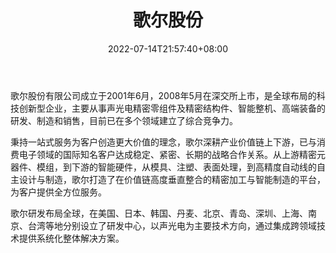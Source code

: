 ﻿---
weight: 
title: "歌尔股份"
description: "歌尔股份有限公司是中国电声行业龙头企业，也是全球微电声领域领导厂商，主营业务为声电器件、光电器件、电子配件及整机类电子产品等的研发、生产与销售，产品广泛应用于智能手机、平板电脑、可穿戴设备等智能移动终端产品及智能家居、汽车电子等领域，主要为消费电子领域全球顶级厂商提供软硬件产品与服务。"
date: 2022-07-14T21:57:40+08:00
lastmod: 2022-07-14T16:45:40+08:00
draft: false
authors: ["june"]
featuredImage: "534.png"
link: "https://www.goertek.com/"
tags: ["歌尔股份","先进制造"]
categories: ["navigation"]
navigation: ["先进制造"]
lightgallery: true
toc: true
pinned: false
recommend: false
recommend1: false
---
歌尔股份有限公司成立于2001年6月，2008年5月在深交所上市，是全球布局的科技创新型企业，主要从事声光电精密零组件及精密结构件、智能整机、高端装备的研发、制造和销售，目前已在多个领域建立了综合竞争力。

秉持一站式服务为客户创造更大价值的理念，歌尔深耕产业价值链上下游，已与消费电子领域的国际知名客户达成稳定、紧密、长期的战略合作关系。从上游精密元器件、模组，到下游的智能硬件，从模具、注塑、表面处理，到高精度自动线的自主设计与制造，歌尔打造了在价值链高度垂直整合的精密加工与智能制造的平台，为客户提供全方位服务。

歌尔研发布局全球，在美国、日本、韩国、丹麦、北京、青岛、深圳、上海、南京、台湾等地分别设立了研发中心，以声光电为主要技术方向，通过集成跨领域技术提供系统化整体解决方案。